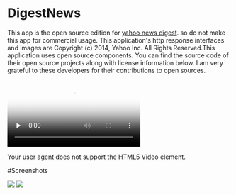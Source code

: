 # DigestNews
This app is the open source edition for [yahoo news digest](https://play.google.com/store/apps/details?id=com.yahoo.mobile.client.android.atom). so do not make this app for commercial usage. This application's  http   response interfaces and images  are Copyright (c) 2014, Yahoo Inc. All Rights Reserved.This application uses open source components. You can find the source code of their open source projects along with license information below.  I am  very grateful to these developers for their contributions to open sources.


<video id="video" controls="" preload="none" poster="http://media.w3.org/2010/05/sintel/poster.png"> <source id="mp4" src="http://media.w3.org/2010/05/sintel/trailer.mp4" type="video/mp4"><source id="webm"  src="http://media.w3.org/2010/05/sintel/trailer.webm" type="video/webm"><source id="ogv" src="http://media.w3.org/2010/05/sintel/trailer.ogv" type="video/ogg">
<p>Your user agent does not support the HTML5 Video element.</p>
</video>

#Screenshots

![](https://github.com/iwillow/DigestNews/blob/master/screenshots/img1.png)
![](https://github.com/iwillow/DigestNews/blob/master/screenshots/img2.png)



